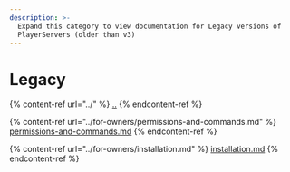 ```yaml
---
description: >-
  Expand this category to view documentation for Legacy versions of
  PlayerServers (older than v3)
---
```


# Legacy

{% content-ref url="../" %}
[..](../)
{% endcontent-ref %}

{% content-ref url="../for-owners/permissions-and-commands.md" %}
[permissions-and-commands.md](../for-owners/permissions-and-commands.md)
{% endcontent-ref %}

{% content-ref url="../for-owners/installation.md" %}
[installation.md](../for-owners/installation.md)
{% endcontent-ref %}
